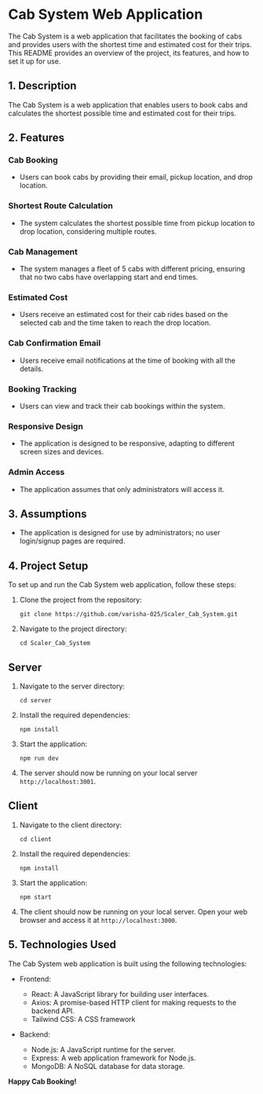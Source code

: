 
# Cab System Web Application

The Cab System is a web application that facilitates the booking of cabs and provides users with the shortest time and estimated cost for their trips. This README provides an overview of the project, its features, and how to set it up for use.

## 1. Description

The Cab System is a web application that enables users to book cabs and calculates the shortest possible time and estimated cost for their trips.

## 2. Features

### Cab Booking

- Users can book cabs by providing their email, pickup location, and drop location.

### Shortest Route Calculation

- The system calculates the shortest possible time from pickup location to drop location, considering multiple routes.

### Cab Management

- The system manages a fleet of 5 cabs with different pricing, ensuring that no two cabs have overlapping start and end times.

### Estimated Cost

- Users receive an estimated cost for their cab rides based on the selected cab and the time taken to reach the drop location.

### Cab Confirmation Email

-  Users receive email notifications at the time of booking with all the details.

### Booking Tracking

- Users can view and track their cab bookings within the system.

### Responsive Design

- The application is designed to be responsive, adapting to different screen sizes and devices.

### Admin Access

- The application assumes that only administrators will access it.



## 3. Assumptions

- The application is designed for use by administrators; no user login/signup pages are required.

## 4. Project Setup

To set up and run the Cab System web application, follow these steps:

1. Clone the project from the repository:
   ```
   git clone https://github.com/varisha-025/Scaler_Cab_System.git
   ```

2. Navigate to the project directory:
   ```
   cd Scaler_Cab_System
   ```

## Server

1. Navigate to the server directory:
   ```
   cd server
   ```

2. Install the required dependencies:
   ```
   npm install
   ```

3. Start the application:
   ```
   npm run dev
   ```
4. The server should now be running on your local server `http://localhost:3001`.

## Client

1. Navigate to the client directory:
   ```
   cd client
   ```

2. Install the required dependencies:
   ```
   npm install
   ```

3. Start the application:
   ```
   npm start
   ```

4. The client should now be running on your local server. 
Open your web browser and access it at `http://localhost:3000`.

## 5. Technologies Used

The Cab System web application is built using the following technologies:

- Frontend:
  - React: A JavaScript library for building user interfaces.
  - Axios: A promise-based HTTP client for making requests to the backend API.
  - Tailwind CSS: A CSS framework

- Backend:
  - Node.js: A JavaScript runtime for the server.
  - Express: A web application framework for Node.js.
  - MongoDB: A NoSQL database for data storage.

**Happy Cab Booking!**